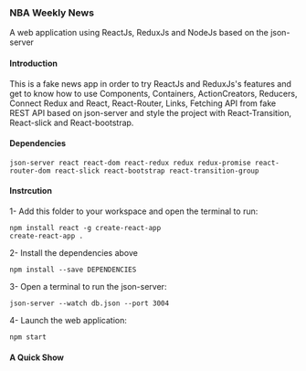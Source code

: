 ### NBA Weekly News

A web application using ReactJs, ReduxJs and NodeJs based on the json-server

#### Introduction

This is a fake news app in order to try ReactJs and ReduxJs's features and get to know how to use Components, Containers, ActionCreators, Reducers, Connect Redux and React, React-Router, Links, Fetching API from fake REST API based on json-server and style the project with React-Transition, React-slick and React-bootstrap.

#### Dependencies

```
json-server react react-dom react-redux redux redux-promise react-router-dom react-slick react-bootstrap react-transition-group
```



#### Instrcution

1- Add this folder to your workspace and open the terminal to run:
```
npm install react -g create-react-app
create-react-app .
```

2- Install the dependencies above
```
npm install --save DEPENDENCIES
```

3- Open a terminal to run the json-server:
```
json-server --watch db.json --port 3004
```

4- Launch the web application:
```
npm start
```

#### A Quick Show